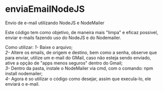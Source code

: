 # enviaEmailNodeJS
Envio de e-mail utilizando NodeJS e NodeMailer

Este código tem como objetivo, de maneira mais "limpa" e eficaz possivel, enviar e-mails fazendo uso do NodeJS e do Nodemailer.

Como utilizar:
*1-* Baixe o arquivo;  
*2-* Altere os emails, de origem e destino, bem como a senha, observe que para enviar, utilize um e-mail do GMail, caso não esteja sendo enviado, ative a opção de "apps menos seguros" dentro do Gmail;  
*3-* Dentro da pasta, instale o NodeMailer via cmd, com o comando: npm install nodemailer;  
*4-* Agora é so utilizar o código como desejar, assim que execula-lo, ele enviará o e-mail.
